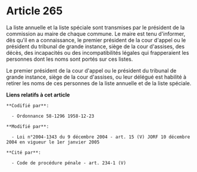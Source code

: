 # Article 265

La liste annuelle et la liste spéciale sont transmises par le président de la commission au maire de chaque commune. Le maire
est tenu d'informer, dès qu'il en a connaissance, le premier président de la cour d'appel ou le président du tribunal de
grande instance, siège de la cour d'assises, des décès, des incapacités ou des incompatibilités légales qui frapperaient les
personnes dont les noms sont portés sur ces listes.

Le premier président de la cour d'appel ou le président du tribunal de grande instance, siège de la cour d'assises, ou leur
délégué est habilité à retirer les noms de ces personnes de la liste annuelle et de la liste spéciale.

**Liens relatifs à cet article**

	**Codifié par**:

	  - Ordonnance 58-1296 1958-12-23

	**Modifié par**:

	  - Loi n°2004-1343 du 9 décembre 2004 - art. 15 (V) JORF 10 décembre 2004 en vigueur le 1er janvier 2005

	**Cité par**:

	  - Code de procédure pénale - art. 234-1 (V)
